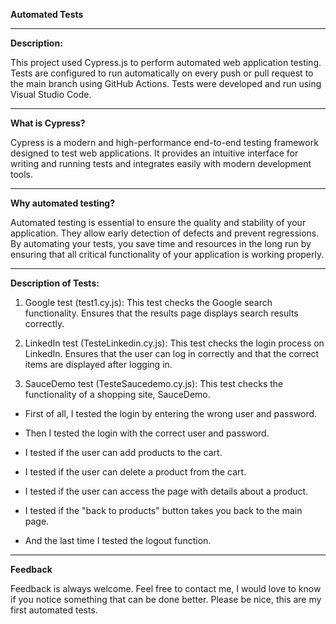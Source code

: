 **Automated Tests**

-------------
**Description:**

This project used Cypress.js to perform automated web application testing. Tests are configured to run automatically on every push or pull request to the main branch using GitHub Actions. Tests were developed and run using Visual Studio Code.

-------------
**What is Cypress?**

Cypress is a modern and high-performance end-to-end testing framework designed to test web applications. It provides an intuitive interface for writing and running tests and integrates easily with modern development tools.

-------------
**Why automated testing?**

Automated testing is essential to ensure the quality and stability of your application. They allow early detection of defects and prevent regressions. By automating your tests, you save time and resources in the long run by ensuring that all critical functionality of your application is working properly.

-------------
**Description of Tests:**

1. Google test (test1.cy.js):
This test checks the Google search functionality. Ensures that the results page displays search results correctly.

2. LinkedIn test (TesteLinkedin.cy.js):
This test checks the login process on LinkedIn. Ensures that the user can log in correctly and that the correct items are displayed after logging in.

3. SauceDemo test (TesteSaucedemo.cy.js):
This test checks the functionality of a shopping site, SauceDemo.

+ First of all, I tested the login by entering the wrong user and password.

+ Then I tested the login with the correct user and password.

+ I tested if the user can add products to the cart.

+ I tested if the user can delete a product from the cart.

+ I tested if the user can access the page with details about a product.

+ I tested if the "back to products" button takes you back to the main page.

+ And the last time I tested the logout function.

------------
**Feedback**

Feedback is always welcome. Feel free to contact me, I would love to know if you notice something that can be done better. Please be nice, this are my first automated tests. 

